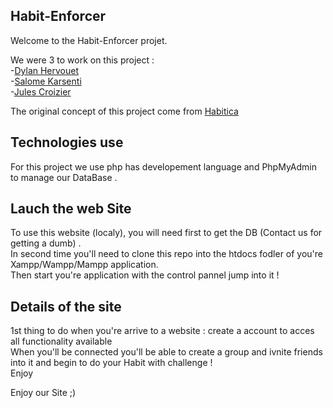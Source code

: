 ## Habit-Enforcer

Welcome to the Habit-Enforcer projet.

We were 3 to work on this project : <br>
-[Dylan Hervouet](https://github.com/hervouetdylan)<br>
-[Salome Karsenti](https://github.com/Ahrusalome)<br>
-[Jules Croizier](https://github.com/roulios44)<br>

The original concept of this project come from [Habitica](https://habitica.com/)<br> 

## Technologies use

For this project we use php has developement language and PhpMyAdmin to manage our DataBase .

## Lauch the web Site

To use this website (localy), you will need first to get the DB (Contact us for getting a dumb) .<br>
In second time you'll need to clone this repo into the htdocs fodler of you're Xampp/Wampp/Mampp application.<br>
Then start you're application with the control pannel jump into it !


## Details of the site
1st thing to do when you're arrive to a website : create a account to acces all functionality available <br>
When you'll be connected you'll be able to create a group and ivnite friends into it and begin to do your Habit with challenge ! <br>
Enjoy

Enjoy our Site ;)